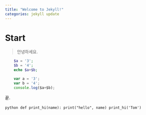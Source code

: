 ```yaml
---
title: "Welcome to Jekyll!"
categories: jekyll update
---
```


# Start
>안녕하세요.
```php
    $a = '3';
    $b = '4';
    echo $a+$b;
```

```javascript
    var a = '3';
    var b = '4';
    console.log($a+$b);
```

끝.

​```python
def print_hi(name):
print("hello", name)
print_hi('Tom')
​```
